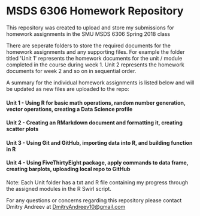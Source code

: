 # MSDS 6306 Homework Repository
This repository was created to upload and store my submissions for homework assignments in the SMU MSDS 6306 Spring 2018 class

There are seperate folders to store the required documents for the homework assignments and any supporting files. For example the folder titled 'Unit 1' represents the homework documents for the unit / module completed in the course during week 1. Unit 2 represents the homework documents for week 2 and so on in sequential order.

A summary for the individual homework assignments is listed below and will be updated as new files are uploaded to the repo:

#### Unit 1 - Using R for basic math operations, random number generation, vector operations, creating a Data Science profile

#### Unit 2 - Creating an RMarkdown document and formatting it, creating scatter plots 

#### Unit 3 - Using Git and GitHub, importing data into R, and building function in R

#### Unit 4 - Using FiveThirtyEight package, apply commands to data frame, creating barplots, uploading local repo to GitHub

Note: Each Unit folder has a txt and R file containing my progress through the assigned modules in the R Swirl script.

For any questions or concerns regarding this repository please contact Dmitry Andreev at DmitryAndreev10@gmail.com
